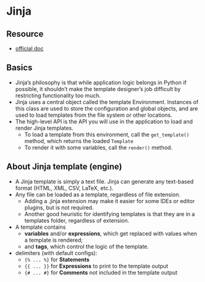 # Jinja

## Resource
- [official doc](https://jinja.palletsprojects.com/en/3.1.x/)

## Basics
- Jinja’s philosophy is that while application logic belongs in Python if possible, it shouldn’t make the template designer’s job difficult by restricting functionality too much.
- Jinja uses a central object called the template Environment. Instances of this class are used to store the configuration and global objects, and are used to load templates from the file system or other locations.
- The high-level API is the API you will use in the application to load and render Jinja templates.
  - To load a template from this environment, call the `get_template()` method, which returns the loaded `Template`
  - To render it with some variables, call the `render()` method.

## About Jinja template (engine)
- A Jinja template is simply a text file. Jinja can generate any text-based format (HTML, XML, CSV, LaTeX, etc.).
- Any file can be loaded as a template, regardless of file extension.
  - Adding a .jinja extension may make it easier for some IDEs or editor plugins, but is not required.
  - Another good heuristic for identifying templates is that they are in a templates folder, regardless of extension.
- A template contains
  - **variables** and/or **expressions**, which get replaced with values when a template is rendered;
  - and **tags**, which control the logic of the template.
- delimiters (with default configs):
  - `{% ... %}` for **Statements**
  - `{{ ... }}` for **Expressions** to print to the template output
  - `{# ... #}` for **Comments** not included in the template output
